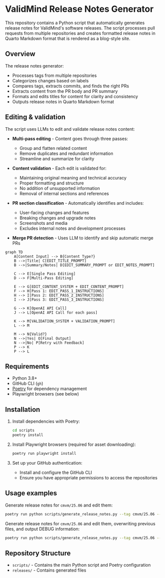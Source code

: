 # ValidMind Release Notes Generator

This repository contains a Python script that automatically generates release notes for ValidMind's software releases. The script processes pull requests from multiple repositories and creates formatted release notes in Quarto Markdown format that is rendered as a blog-style site. 

## Overview

The release notes generator:
- Processes tags from multiple repositories
- Categorizes changes based on labels
- Compares tags, extracts commits, and finds the right PRs
- Extracts content from the PR body and PR summary
- Formats and edits titles for content for clarity and consistency
- Outputs release notes in Quarto Markdown format

## Editing & validation

The script uses LLMs to edit and validate release notes content:

- **Multi-pass editing** - Content goes through three passes:
  - Group and flatten related content
  - Remove duplicates and redundant information
  - Streamline and summarize for clarity

- **Content validation** - Each edit is validated for:
  - Maintaining original meaning and technical accuracy
  - Proper formatting and structure
  - No addition of unsupported information
  - Removal of internal sections and references

- **PR section classification** - Automatically identifies and includes:
  - User-facing changes and features
  - Breaking changes and upgrade notes
  - Screenshots and media
  - Excludes internal notes and development processes

- **Merge PR detection** - Uses LLM to identify and skip automatic merge PRs

```mermaid
graph TD
    A[Content Input] --> B{Content Type?}
    B -->|Title| C[EDIT_TITLE_PROMPT]
    B -->|Summary/Notes| D[EDIT_SUMMARY_PROMPT or EDIT_NOTES_PROMPT]
    
    C --> E[Single Pass Editing]
    D --> F[Multi-Pass Editing]
    
    E --> G[EDIT_CONTENT_SYSTEM + EDIT_CONTENT_PROMPT]
    F --> H[Pass 1: EDIT_PASS_1_INSTRUCTIONS]
    H --> I[Pass 2: EDIT_PASS_2_INSTRUCTIONS] 
    I --> J[Pass 3: EDIT_PASS_3_INSTRUCTIONS]
    
    G --> K[OpenAI API Call]
    J --> L[OpenAI API Call for each pass]
    
    K --> M[VALIDATION_SYSTEM + VALIDATION_PROMPT]
    L --> M
    
    M --> N{Valid?}
    N -->|Yes| O[Final Output]
    N -->|No| P[Retry with Feedback]
    P --> K
    P --> L
```

## Requirements

- Python 3.8+
- GitHub CLI (`gh`)
- [Poetry](https://python-poetry.org/) for dependency management
- Playwright browsers (see below)

## Installation

1. Install dependencies with Poetry:

   ```bash
   cd scripts
   poetry install
   ```

2. Install Playwright browsers (required for asset downloading):

   ```bash
   poetry run playwright install
   ```

3. Set up your GitHub authentication:

   - Install and configure the GitHub CLI
   - Ensure you have appropriate permissions to access the repositories

## Usage examples

Generate release notes for `cmvm/25.06` and edit them:

```bash
poetry run python scripts/generate_release_notes.py --tag cmvm/25.06 --edit
```

Generate release notes for `cmvm/25.06` and edit them, overwriting previous files, and output DEBUG information:

```bash
poetry run python scripts/generate_release_notes.py --tag cmvm/25.06 --edit --overwrite --debug
```

## Repository Structure

- `scripts/` - Contains the main Python script and Poetry configuration
- `releases/` - Contains generated files
